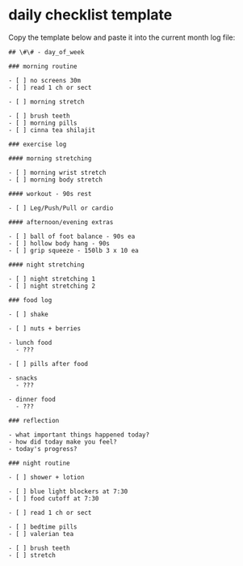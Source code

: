 # daily checklist template

Copy the template below and paste it into the current month log file:

    ## \#\# - day_of_week

    ### morning routine

    - [ ] no screens 30m
    - [ ] read 1 ch or sect

    - [ ] morning stretch

    - [ ] brush teeth
    - [ ] morning pills
    - [ ] cinna tea shilajit

    ### exercise log

    #### morning stretching

    - [ ] morning wrist stretch
    - [ ] morning body stretch

    #### workout - 90s rest

    - [ ] Leg/Push/Pull or cardio

    #### afternoon/evening extras

    - [ ] ball of foot balance - 90s ea
    - [ ] hollow body hang - 90s
    - [ ] grip squeeze - 150lb 3 x 10 ea

    #### night stretching

    - [ ] night stretching 1
    - [ ] night stretching 2

    ### food log

    - [ ] shake

    - [ ] nuts + berries

    - lunch food
      - ???

    - [ ] pills after food

    - snacks
      - ???

    - dinner food
      - ???

    ### reflection

    - what important things happened today?
    - how did today make you feel?
    - today's progress?

    ### night routine

    - [ ] shower + lotion

    - [ ] blue light blockers at 7:30
    - [ ] food cutoff at 7:30

    - [ ] read 1 ch or sect

    - [ ] bedtime pills
    - [ ] valerian tea

    - [ ] brush teeth
    - [ ] stretch
